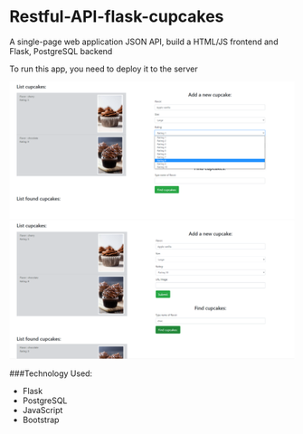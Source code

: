 # Restful-API-flask-cupcakes

A single-page web application
JSON API, build a HTML/JS frontend and Flask, PostgreSQL backend

To run this app, you need to deploy it to the server

<img src="https://raw.githubusercontent.com/Spartak-Belov-Floresku/img-jg/main/restful-cupcakes-1.png">

<img src="https://raw.githubusercontent.com/Spartak-Belov-Floresku/img-jg/main/restful-cupcakes-2.png">


###Technology Used:

- Flask
- PostgreSQL
- JavaScript
- Bootstrap
